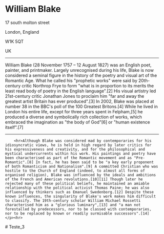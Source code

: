 <!DOCTYPE html>
<html lang="en">
<head>
    <meta charset="UTF-8">
    <meta name="viewport" content="width=device-width, initial-scale=1.0">
    <title>Document</title>
</head>
<body>
    <h1>William Blake</h1>
    <p>17 south molton street</p>
    <p>London, England</p>
    <p>W1K 5QT</p>
    <p>UK</p>
    <hr>William Blake (28 November 1757 – 12 August 1827) was an English poet, painter, and printmaker. Largely unrecognised during his life, Blake is now considered a seminal figure in the history of the poetry and visual art of the Romantic Age. What he called his "prophetic works" were said by 20th-century critic Northrop Frye to form "what is in proportion to its merits the least read body of poetry in the English language".[2] His visual artistry led 21st-century critic Jonathan Jones to proclaim him "far and away the greatest artist Britain has ever produced".[3] In 2002, Blake was placed at number 38 in the BBC's poll of the 100 Greatest Britons.[4] While he lived in London his entire life, except for three years spent in Felpham,[5] he produced a diverse and symbolically rich collection of works, which embraced the imagination as "the body of God"[6] or "human existence itself".[7]<hr>

        <hr>Although Blake was considered mad by contemporaries for his idiosyncratic views, he is held in high regard by later critics for his expressiveness and creativity, and for the philosophical and mystical undercurrents within his work. His paintings and poetry have been characterised as part of the Romantic movement and as "Pre-Romantic".[8] In fact, he has been said to be "a key early proponent of both Romanticism and Nationalism".[9] A committed Christian who was hostile to the Church of England (indeed, to almost all forms of organised religion), Blake was influenced by the ideals and ambitions of the French and American revolutions.[10][11] Though later he rejected many of these political beliefs, he maintained an amiable relationship with the political activist Thomas Paine; he was also influenced by thinkers such as Emanuel Swedenborg.[12] Despite these known influences, the singularity of Blake's work makes him difficult to classify. The 19th-century scholar William Michael Rossetti characterised him as a "glorious luminary",[13] and "a man not forestalled by predecessors, nor to be classed with contemporaries, nor to be replaced by known or readily surmisable successors".[14] </p><hr>
</body>
</html>
# Teste_3
